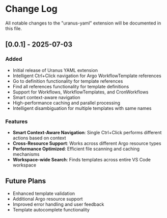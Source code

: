# Change Log

All notable changes to the "uranus-yaml" extension will be documented in this file.

## [0.0.1] - 2025-07-03

### Added
- Initial release of Uranus YAML extension
- Intelligent Ctrl+Click navigation for Argo WorkflowTemplate references
- Go to definition functionality for template references
- Find all references functionality for template definitions
- Support for Workflows, WorkflowTemplates, and CronWorkflows
- Smart context-aware navigation
- High-performance caching and parallel processing
- Intelligent disambiguation for multiple templates with same names

### Features
- **Smart Context-Aware Navigation**: Single Ctrl+Click performs different actions based on context
- **Cross-Resource Support**: Works across different Argo resource types
- **Performance Optimized**: Efficient file scanning and caching mechanisms
- **Workspace-wide Search**: Finds templates across entire VS Code workspace

## Future Plans
- Enhanced template validation
- Additional Argo resource support
- Improved error handling and user feedback
- Template autocomplete functionality
